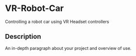# VR-Robot-Car
Controlling a robot car using VR Headset controllers
## Description
An in-depth paragraph about your project and overview of use.
